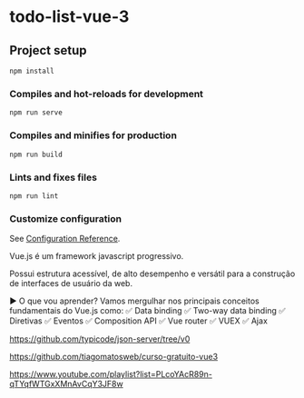 # todo-list-vue-3

## Project setup
```
npm install
```

### Compiles and hot-reloads for development
```
npm run serve
```

### Compiles and minifies for production
```
npm run build
```

### Lints and fixes files
```
npm run lint
```

### Customize configuration
See [Configuration Reference](https://cli.vuejs.org/config/).

Vue.js é um framework javascript progressivo.

Possui estrutura acessível, de alto desempenho e versátil para a construção de interfaces de usuário da web.

▶️ O que vou aprender?
Vamos mergulhar nos principais conceitos fundamentais do Vue.js como:
✅ Data binding
✅ Two-way data binding
✅ Diretivas
✅ Eventos
✅ Composition API
✅ Vue router
✅ VUEX
✅ Ajax

https://github.com/typicode/json-server/tree/v0

https://github.com/tiagomatosweb/curso-gratuito-vue3

https://www.youtube.com/playlist?list=PLcoYAcR89n-qTYqfWTGxXMnAvCqY3JF8w